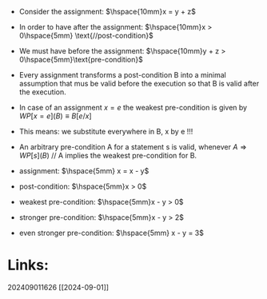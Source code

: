 - Consider the assignment: $\hspace{10mm}x = y + z$
- In order to have after the assignment: $\hspace{10mm}x > 0\hspace{5mm} \text{//post-condition}$
- We must have before the assignment: $\hspace{10mm}y + z > 0\hspace{5mm}\text{pre-condition}$

- Every assignment transforms a post-condition B into a minimal assumption that mus be valid before the execution so that B is valid after the execution.

- In case of an assignment $x = e$ the weakest pre-condition is given by $WP[x = e](B) \equiv B[e/x]$

- This means: we substitute everywhere in B, x by e !!!

- An arbitrary pre-condition A for a statement s is valid, whenever $A \Rightarrow WP[s](B)$  // A implies the weakest pre-condition for B.

- assignment: $\hspace{5mm} x = x - y$
- post-condition: $\hspace{5mm}x > 0$

- weakest pre-condition: $\hspace{5mm}x - y > 0$
- stronger pre-condition: $\hspace{5mm}x - y > 2$
- even stronger pre-condition: $\hspace{5mm} x - y = 3$

# Links: 




202409011626
[[2024-09-01]]